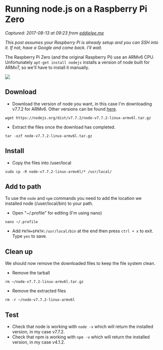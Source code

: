 # Running node.js on a Raspberry Pi Zero

_Captured: 2017-08-13 at 09:23 from [eddielee.me](http://eddielee.me/running-node-js-on-a-raspberry-pi-zero/)_

_This post assumes your Raspberry Pi is already setup and you can SSH into it. If not, have a Google and come back. I'll wait._

The Raspberry Pi Zero (and the original Raspberry Pi) use an ARMv6 CPU. Unfortunately `apt-get install nodejs` installs a version of node built for ARMv7, so we'll have to install it manually.

![](http://eddielee.me/content/images/2017/03/IMG_6828.jpg)

## Download

  * Download the version of node you want, in this case I'm downloading v7.7.2 for ARMv6. Other versions can be found [here](https://nodejs.org/dist/).

`wget https://nodejs.org/dist/v7.7.2/node-v7.7.2-linux-armv6l.tar.gz`

  * Extract the files once the download has completed.

`tar -xzf node-v7.7.2-linux-armv6l.tar.gz`

## Install

  * Copy the files into /user/local

`sudo cp -R node-v7.7.2-linux-armv6l/* /usr/local/`

## Add to path

To use the `node` and `npm` commands you need to add the location we installed node (/user/local/bin) to your path.

  * Open "~/.profile" for editing (I'm using nano)

`nano ~/.profile`

  * Add `PATH=$PATH:/usr/local/bin` at the end then press `ctrl + x` to exit. Type `yes` to save.

## Clean up

We should now remove the downloaded files to keep the file system clean.

  * Remove the tarball

`rm ~/node-v7.7.2-linux-armv6l.tar.gz`

  * Remove the extracted files

`rm -r ~/node-v7.7.2-linux-armv6l`

## Test

  * Check that node is working with `node -v` which will return the installed version, in my case v7.7.2.
  * Check that npm is working with `npm -v` which will return the installed version, in my case v4.1.2.
